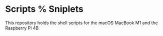 # Scripts % Sniplets
This repository holds the shell scripts for the macOS MacBook M1 and the Raspberry Pi 4B
